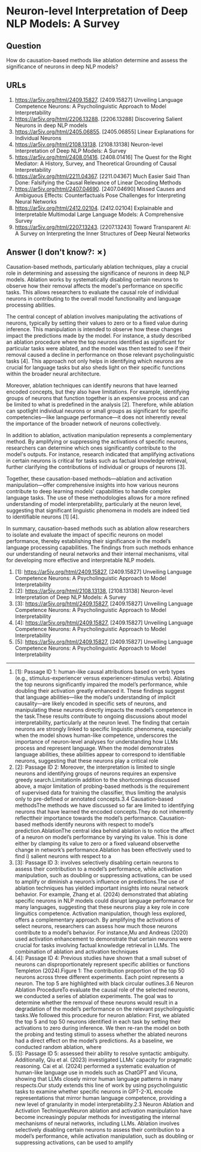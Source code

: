 # Neuron-level Interpretation of Deep NLP Models: A Survey

## Question

How do causation-based methods like ablation determine and assess the significance of neurons in deep NLP models?

## URLs

1. https://ar5iv.org/html/2409.15827. [2409.15827] Unveiling Language Competence Neurons: A Psycholinguistic Approach to Model Interpretability
2. https://ar5iv.org/html/2206.13288. [2206.13288] Discovering Salient Neurons in deep NLP models
3. https://ar5iv.org/html/2405.06855. [2405.06855] Linear Explanations for Individual Neurons
4. https://ar5iv.org/html/2108.13138. [2108.13138] Neuron-level Interpretation of Deep NLP Models: A Survey
5. https://ar5iv.org/html/2408.01416. [2408.01416] The Quest for the Right Mediator: A History, Survey, and Theoretical Grounding of Causal Interpretability
6. https://ar5iv.org/html/2211.04367. [2211.04367] Much Easier Said Than Done: Falsifying the Causal Relevance of Linear Decoding Methods
7. https://ar5iv.org/html/2407.04690. [2407.04690] Missed Causes and Ambiguous Effects: Counterfactuals Pose Challenges for Interpreting Neural Networks
8. https://ar5iv.org/html/2412.02104. [2412.02104] Explainable and Interpretable Multimodal Large Language Models: A Comprehensive Survey
9. https://ar5iv.org/html/2207.13243. [2207.13243] Toward Transparent AI: A Survey on Interpreting the Inner Structures of Deep Neural Networks

## Answer (I don't know?: ✗)

Causation-based methods, particularly ablation techniques, play a crucial role in determining and assessing the significance of neurons in deep NLP models. Ablation works by systematically disabling certain neurons to observe how their removal affects the model's performance on specific tasks. This allows researchers to evaluate the causal role of individual neurons in contributing to the overall model functionality and language processing abilities.

The central concept of ablation involves manipulating the activations of neurons, typically by setting their values to zero or to a fixed value during inference. This manipulation is intended to observe how these changes impact the predictions made by the model. For instance, a study described an ablation procedure where the top neurons identified as significant for particular tasks were ablated, and the model was then tested to see if their removal caused a decline in performance on those relevant psycholinguistic tasks [4]. This approach not only helps in identifying which neurons are crucial for language tasks but also sheds light on their specific functions within the broader neural architecture.

Moreover, ablation techniques can identify neurons that have learned encoded concepts, but they also have limitations. For example, identifying groups of neurons that function together is an expensive process and can be limited to what is predefined in the analysis [2]. Therefore, while ablation can spotlight individual neurons or small groups as significant for specific competencies—like language performance—it does not inherently reveal the importance of the broader network of neurons collectively.

In addition to ablation, activation manipulation represents a complementary method. By amplifying or suppressing the activations of specific neurons, researchers can determine which ones significantly contribute to the model's outputs. For instance, research indicated that amplifying activations in certain neurons is critical for tasks such as factual knowledge retrieval, further clarifying the contributions of individual or groups of neurons [3]. 

Together, these causation-based methods—ablation and activation manipulation—offer comprehensive insights into how various neurons contribute to deep learning models' capabilities to handle complex language tasks. The use of these methodologies allows for a more refined understanding of model interpretability, particularly at the neuron level, suggesting that significant linguistic phenomena in models are indeed tied to identifiable neurons [1] [4]. 

In summary, causation-based methods such as ablation allow researchers to isolate and evaluate the impact of specific neurons on model performance, thereby establishing their significance in the model’s language processing capabilities. The findings from such methods enhance our understanding of neural networks and their internal mechanisms, vital for developing more effective and interpretable NLP models.

1. [1]:  https://ar5iv.org/html/2409.15827, [2409.15827] Unveiling Language Competence Neurons: A Psycholinguistic Approach to Model Interpretability
2. [2]:  https://ar5iv.org/html/2108.13138, [2108.13138] Neuron-level Interpretation of Deep NLP Models: A Survey
3. [3]:  https://ar5iv.org/html/2409.15827, [2409.15827] Unveiling Language Competence Neurons: A Psycholinguistic Approach to Model Interpretability
4. [4]:  https://ar5iv.org/html/2409.15827, [2409.15827] Unveiling Language Competence Neurons: A Psycholinguistic Approach to Model Interpretability
5. [5]:  https://ar5iv.org/html/2409.15827, [2409.15827] Unveiling Language Competence Neurons: A Psycholinguistic Approach to Model Interpretability
---
1. [1]:  Passage ID 1: human-like causal attributions based on verb types (e.g., stimulus-experiencer versus experiencer-stimulus verbs). Ablating the top neurons significantly impaired the model’s performance, while doubling their activation greatly enhanced it. These findings suggest that language abilities—like the model’s understanding of implicit causality—are likely encoded in specific sets of neurons, and manipulating these neurons directly impacts the model’s competence in the task.These results contribute to ongoing discussions about model interpretability, particularly at the neuron level. The finding that certain neurons are strongly linked to specific linguistic phenomena, especially when the model shows human-like competence, underscores the importance of neuron-level analyses for understanding how LLMs process and represent language. When the model demonstrates language abilities, these abilities appear to correspond to identifiable neurons, suggesting that these neurons play a critical role
2. [2]:  Passage ID 2: Moreover, the interpretation is limited to single neurons and identifying groups of neurons requires an expensive greedy search.LimitationIn addition to the shortcomings discussed above, a major limitation of probing-based methods is the requirement of supervised data for training the classifier, thus limiting the analysis only to pre-defined or annotated concepts.3.4 Causation-based methodsThe methods we have discussed so far are limited to identifying neurons that have learned the encoded concepts.They do not inherently reflecttheir importance towards the model’s performance. Causation-based methods identify neurons with respect to model’s prediction.AblationThe central idea behind ablation is to notice the affect of a neuron on model’s performance by varying its value. This is done either by clamping its value to zero or a fixed valueand observethe change in network’s performance.Ablation has been effectively used to find i) salient neurons with respect to a
3. [3]:  Passage ID 3: involves selectively disabling certain neurons to assess their contribution to a model’s performance, while activation manipulation, such as doubling or suppressing activations, can be used to amplify or diminish a neuron’s influence on predictions.The use of ablation techniques has yielded important insights into neural network behavior. For example, Zhang et al. (2024) demonstrated that ablating specific neurons in NLP models could disrupt language performance for many languages, suggesting that these neurons play a key role in core linguitics competence. Activation manipulation, though less explored, offers a complementary approach. By amplifying the activations of select neurons, researchers can assess how much those neurons contribute to a model’s behavior. For instance,Mu and Andreas (2020) used activation enhancement to demonstrate that certain neurons were crucial for tasks involving factual knowledge retrieval in LLMs. The combination of ablation and activation techniques
4. [4]:  Passage ID 4: Previous studies have shown that a small subset of neurons can disproportionately represent specific abilities or functions Templeton (2024).Figure 1: The contribution proportion of the top 50 neurons across three different experiments. Each point represents a neuron. The top 5 are highlighted with black circular outlines.3.6 Neuron Ablation ProcedureTo evaluate the causal role of the selected neurons, we conducted a series of ablation experiments. The goal was to determine whether the removal of these neurons would result in a degradation of the model’s performance on the relevant psycholinguistic tasks.We followed this procedure for neuron ablation: First, we ablated the top 5 and top 50 neurons identified in each task by setting their activations to zero during inference. We then re-ran the model on both the probing and testing stimuli to assess whether the ablated neurons had a direct effect on the model’s predictions. As a baseline, we conducted random ablation, where
5. [5]:  Passage ID 5: assessed their ability to resolve syntactic ambiguity. Additionally, Qiu et al. (2023) investigated LLMs’ capacity for pragmatic reasoning. Cai et al. (2024) performed a systematic evaluation of human-like language use in models such as ChatGPT and Vicuna, showing that LLMs closely mirror human language patterns in many respects.Our study extends this line of work by using psycholinguistic tasks to examine whether specific neurons in GPT-2-XL encode representations that mirror human language competence, providing a new level of granularity in model interpretability.2.3 Neuron Ablation and Activation TechniquesNeuron ablation and activation manipulation have become increasingly popular methods for investigating the internal mechanisms of neural networks, including LLMs. Ablation involves selectively disabling certain neurons to assess their contribution to a model’s performance, while activation manipulation, such as doubling or suppressing activations, can be used to amplify
